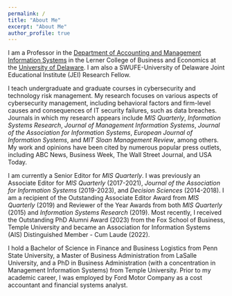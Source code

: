 ```yaml
---
permalink: /
title: "About Me"
excerpt: "About Me"
author_profile: true
---
```


I am a Professor in the [Department of Accounting and Management Information Systems](https://lerner.udel.edu/departments/accounting-management-information-systems/) in the Lerner College of Business and Economics at the [University of Delaware](https://udel.edu). I am also a SWUFE-University of Delaware Joint Educational Institute (JEI) Research Fellow. 

I teach undergraduate and graduate courses in cybersecurity and technology risk management. My research focuses on various aspects of cybersecurity management, including behavioral factors and firm-level causes and consequences of IT security failures, such as data breaches. Journals in which my research appears include _MIS Quarterly_, _Information Systems Research_, _Journal of Management Information Systems_, _Journal of the Association for Information Systems_, _European Journal of Information Systems_, and _MIT Sloan Management Review_, among others. My work and opinions have been cited by numerous popular press outlets, including ABC News, Business Week, The Wall Street Journal, and USA Today.  

I am currently a Senior Editor for _MIS Quarterly_. I was previously an Associate Editor for _MIS Quarterly_ (2017-2021), _Journal of the Association for Information Systems_ (2019-2023), and _Decision Sciences_ (2014-2018). I am a recipient of the Outstanding Associate Editor Award from _MIS Quarterly_ (2019) and Reviewer of the Year Awards from both _MIS Quarterly_ (2015) and _Information Systems Research_ (2019). Most recently, I received the Outstanding PhD Alumni Award (2023) from the Fox School of Business, Temple University and became an Association for Information Systems (AIS) Distinguished Member - Cum Laude (2022). 

I hold a Bachelor of Science in Finance and Business Logistics from Penn State University, a Master of Business Administration from LaSalle University, and a PhD in Business Administration (with a concentration in Management Information Systems) from Temple University. Prior to my academic career, I was employed by Ford Motor Company as a cost accountant and financial systems analyst. 

